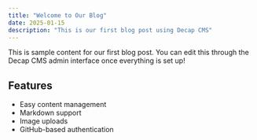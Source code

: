 ```yaml
---
title: "Welcome to Our Blog"
date: 2025-01-15
description: "This is our first blog post using Decap CMS"
---
```


This is sample content for our first blog post. You can edit this through the Decap CMS admin interface once everything is set up!

## Features

- Easy content management
- Markdown support
- Image uploads
- GitHub-based authentication